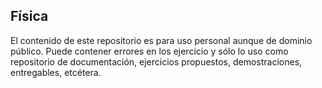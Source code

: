 ## Física

El contenido de este repositorio es para uso personal aunque de dominio público. Puede contener errores en los ejercicio y sólo lo uso como repositorio de documentación, ejercicios propuestos, demostraciones, entregables, etcétera.
